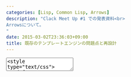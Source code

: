 ```yaml
---
categories: [Lisp, Common Lisp, Arrows]
description: "Clack Meet Up #1 での発表資料<br>
Arrowsについて。
"
date: 2015-03-02T23:36:03+09:00
title: 既存のテンプレートエンジンの問題点と再設計
---
```

<textarea data-markdown
    data-separator="\n===\n"
    data-vertical="\n---\n"
    data-notes="^Note:">
<style type="text/css">
.red {
color: red;
}
</style>
# 既存のテンプレートエンジンの問題点と再設計、あるいはArrowsについて
-----------------------------------------------------------------
Clack Meet Up #1  
2015-03-05 @サムライト

<!-- .slide: class="center" -->
===
# About Me
---------
![κeenのアイコン](/images/icon.png) <!-- .element: style="position:absolute;right:0;z-index:-1" -->

 + κeen
 + [@blackenedgold](https://twitter.com/blackenedgold)
 + Github: [KeenS](https://github.com/KeenS)
 + 野生のLisper
 + Lisp, Ruby, OCaml, Shell Scriptあたりを書きます
===
# Template Engines

<!-- .slide: class="center" -->
===
# Existing Architeture
----------------------
0. (リクエスト)
1. アプリ
  0. 引数を計算
  1. テンプレートに引数を渡す
  2. レスポンスをレンダリング <!--.element: class="fragment grow"  -->
4. レスポンスをサーバに渡す
5. (レスポンス)
===
# Rendering?
----------------------
* 結合した文字列はクライアントに返ったらその後はゴミ
 + GCへ負荷がかかる (後述)
* クライアントにとって1つの文字列である必要はない
* むしろ返せる部分だけ先に返した方が得（後述）
===
# GC Pressure (SBCL)
-----------------
* 世代別Copy GC
* 結合した文字列は比較的大きい
* `alloc_space`に入らない大きさならアロケートが遅い
* GCを頻繁に起動してしまう
* 16KBを越えると特別扱いされて遅い/メモリを喰う
* LispのWebアプリはレスポンスタイムの分散が大きい（要出展）

参考: [SBCL GENCGC @ x86 Linux](http://cl-www.msi.co.jp/reports/sbcl-gc-memo.html)
===
# Split Response
---------------
例えば、こんなの

<pre><code class="html">&lt;!DOCTYPE html&gt;
&lt;html xmlns=&quot;http://www.w3.org/1999/xhtml&quot; xml:lang=&quot;en&quot; lang=&quot;en-us&quot;&gt;
    &lt;head&gt;
        &lt;link rel=&quot;stylesheet&quot; href=&quot;http://localhost:1313//reveal.js/lib/css/xcode.css&quot;&gt;
        &lt;script src=&quot;//ajax.googleapis.com/ajax/libs/jquery/1.7.2/jquery.min.js&quot;&gt;&lt;/script&gt;
        ....
        &lt;/script&gt;
    &lt;/head&gt;
    &lt;body class=&quot;li-body&quot;&gt;
    &lt;header&gt;{{ header }}&lt;/header&gt;
    {{ body }}
    ...
</code></pre>
===
# Split Response
---------------
1. `{{ header }}`の前に先頭から`<header>`までを返す
2. `{{ header }}`を返す
3. `</header>`を返す
4. `{{ body }}`を返す

...

===
# Pros of Split Response
------------------------
* `header`を計算してる間にクライアントにhead部分が渡る
  + 先に`<link>`や`<script>`を要求出来る
  + サーバ側のスループットやレスポンスタイムは変わらないが
    クライアントのレンダリング完了までの時間は大幅に短縮出来る
* 文字列を結合する必要がない
* 定数部分については長さが判ってるので最適化し易い
===
# How TEs Work 
---------------------------
## Compilation
1. テンプレート文字列
 + パーサ <!-- .element: style="list-style-image: url(/images/arrow_down.svg);" -->
2. 抽象構文木
 + コードエミット <!-- .element: style="list-style-image: url(/images/arrow_down.svg);" -->
3. レンダリング関数
===
# How TEs Work 
---------------------------
## Rendering
1. レンダリング関数
 + 引数 <!-- .element: style="list-style-image: url(/images/arrow_down.svg);" -->
2. 文字列
===
# Misc Problems
---------------
* サーバに渡すのは文字列なのにソケットに書き込む時はオクテット？
  + 文字列で返す？オクテットで返す？（デバッグがー）
  + オクテットの変換はいつ？
* ストリームが遅い？
  + POSIX APIが使える"なら"fdの方が速い？
* ユーザが用意したバッファに書き出したい？
* テンプレートに渡す引数が定数文字列なら畳み込める筈？
* リクエストの度にテンプレートパースするのは筋悪だけど開発中は毎回コンパイルするのは面倒？
===
<!-- .slide: data-background="/images/arrows.jpg" -->

# Arrows

Template flies like an arrow

<!-- .slide: class="center" -->
===
<!-- .slide: data-background="/images/arrows.jpg" -->
# Arrows
--------
* [KeenS/arrows](https://github.com/KeenS/arrows)
* 現在開発中のテンプレートエンジン
* 複数のテンプレートが選べる（予定）
* 複数のバックエンドが選べる
* バックエンドに依ってはnon-consing
===
<!-- .slide: data-background="/images/arrows.jpg" -->
# How Arrows Works
------------------
## Compilation
1. テンプレート文字列<span class="red"> + 定数引数</span>
  + パーサ<span class="red">(default, cl-emd互換...)</span> <!-- .element: style="list-style-image: url(/images/arrow_down.svg);" -->
2. 抽象構文木
  + <span class="red">最適化(const folding, concat, convert...)</span> <!-- .element: style="list-style-image: url(/images/arrow_down.svg);" -->
  + コードエミット <!-- .element: style="list-style-image: url(/images/arrow_down.svg);" -->
3. レンダリング関数<span class="red">(string, octets, stream, fast-io ...)</span>
===
<!-- .slide: data-background="/images/arrows.jpg" -->
# How Arrows Works
------------------
## Rendering
1. レンダリング関数
  + 引数 <!-- .element: style="list-style-image: url(/images/arrow_down.svg);" -->
2. 文字列<span class="red">、オクテット列、ストリーム書き出し、fast-io…</span>
===
<!-- .slide: data-background="/images/arrows.jpg" -->
# How compiled
--------------
```html
<h1>Hi {{var name}}!</h1>
```
を
```lisp
(compile-template-string :xxx
  "<h1>Hi {{var name}}!</h1>" ())
```
とコンパイル
===
# Stream backend
----------------
<!-- .slide: data-background="/images/arrows.jpg" -->
```lisp
(lambda (stream &key name)
  (write-string "<h1>Hi " stream)
  (write-string
    (encode-for-tt (princ-to-string name))
    stream)
  (write-string "!</h1>" stream))
```
* ほとんどアロケートしない
===
<!-- .slide: data-background="/images/arrows.jpg" -->
# Octet backend
----------------
```lisp
(lambda (&key name)
  (with-fast-output (buffer)
    (fast-write-sequence
      #.(string-to-octets "<h1>Hi ")
       buffer)
    (fast-write-sequence
      (string-to-octets
        (encode-for-tt (princ-to-string name)))
                       buffer)
    (fast-write-sequence
      #.(string-to-octets "!</h1>")
      buffer)))
```
===
<!-- .slide: data-background="/images/arrows.jpg" -->
# How optimized
---------------
```html
<h1>Hi {{var name}}!</h1>
```
を

```lisp
(compile-template-string :stream
   "<h1>Hi {{var name}}!</h1>"
   '(:known-args (:name "<κeen>")))
```
とコンパイル
===
<!-- .slide: data-background="/images/arrows.jpg" -->
# How optimized
---------------
## variable folding
```lisp
(lambda (stream)
  (write-string "<h1>Hi " stream)
  (write-string (encode-for-tt "<κeen>") stream)
  (write-string "!</h1>" stream))
```
* 既知の引数は畳み込む
* 文字列なら`princ-to-string`しない
===
<!-- .slide: data-background="/images/arrows.jpg" -->
# How optimized
---------------
## const folding
```lisp
(lambda (stream)
  (write-string "<h1>Hi " stream)
  (write-string "&lt;κeen&gt;" stream)
  (write-string "!</h1>" stream))
```
* 定数のエスケープはコンパイル時に済ませる
===
<!-- .slide: data-background="/images/arrows.jpg" -->
# How optimized
---------------
## append sequence
```lisp
(lambda (stream)
  (write-string "<h1>Hi &lt;κeen&gt;!</h1>"
                stream))
```
* 複数シーケンスの書き出しは1つにまとめる
===
<!-- .slide: data-background="/images/arrows.jpg" -->
# Further Ideas
---------------
* 引数計算の遅延
* 引数計算の並列化
* 非同期化
* HTML compction
===
<!-- .slide: data-background="/images/arrows.jpg" -->
# Further Ideas
---------------
## 引数計算の遅延
* `name`の計算が重いときに先に`"<h1>Hi "`を返す。
* `name`は必要になったら値を計算する(Promise パターン)
```lisp
(lambda (stream &key name)
  (write-string "<h1>Hi " stream)
  (write-string
    (encode-for-tt (princ-to-string name))
    stream)
  (write-string "!</h1>" stream))
```
===
<!-- .slide: data-background="/images/arrows.jpg" -->
# Further Ideas
---------------
## 引数計算の並列化
* `name`の計算が重いときに先に`"<h1>Hi "`を返す。
* `name`は並列に計算して必要になったら値を要求する(Futureパターン)
```lisp
(lambda (stream &key name)
  (write-string "<h1>Hi " stream)
  (write-string
    (encode-for-tt (princ-to-string name))
    stream)
  (write-string "!</h1>" stream))
```
===
<!-- .slide: data-background="/images/arrows.jpg" -->
# Further Ideas
---------------
## 非同期化
* 単純にwriteを非同期にする
* 他にFutureもブロックするので非同期Futureを使う
===
<!-- .slide: data-background="/images/arrows.jpg" -->
# Further Ideas
---------------
## HTML compction
```html
<ol>
  <li> item 1 </li>
  <li> item 2 </li>
  <li> item 3 </li>
</ol>

```
を
```html
<ol><li>item 1</li><li>item 2</li><li>item 3</li></ol>

```
* DOM構造が変わってしまう

===
<!-- .slide: data-background="/images/arrows.jpg" -->
# TODOs
-------
* 設計上複数シンタックスをサポート可能だがまだしてない
* 既存のテンプレートエンジンとの比較ベンチマーク
* 高速化
* 多機能化
  + テンプレート
  + 最適化
  + バックエンド
* clackとの連携
  + clackのAPIはメモリアロケーションが多めに必要になる
===
# Summary
---------
* 既存のテンプレートエンジンは非効率
  + メモリを無駄遣いしていた
  + ユーザーのことを考えてなかった
* 新しいテンプレートエンジンを設計した
  + メモリアロケーションをあまりしない
  + ユーザー側の速度まで考慮した
  + 柔軟
</textarea>
